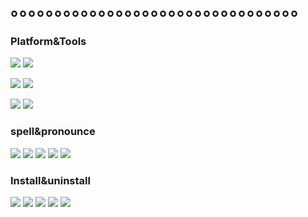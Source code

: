 # 。。。。。。。。。。。。。。。。。。。。。。。。。。。。。。。。。
### Platform&Tools
[![](https://img.shields.io/badge/Windows-10-blue?style=flat-square&logo=windows&logoColor=ffffff)](https://www.microsoft.com/windows/get-windows-10)
[![](https://img.shields.io/badge/Mi-9A-orange?style=flat-square&logo=xiaomi&logoColor=ffffff)](https://www.mi.com/)

[![](https://img.shields.io/badge/Ubuntu-20.04%20LTS-red?style=flat-square&logo=ubuntu&logoColor=ffffff)](https://ubuntu.com/)
[![](https://img.shields.io/badge/Windows%20Server-2012-1234c4?style=flat-square&logo=windows&logoColor=ffffff)](https://www.microsoft.com/windows-server)

[![](https://img.shields.io/badge/IDE-Visual%20Studio%20Code-blue?style=flat-square&logo=visual-studio-code&logoColor=ffffff)](https://code.visualstudio.com/)
[![](https://img.shields.io/badge/IDE-VisualStudio-purple?style=flat-square&logo=visualstudio&logoColor=ffffff)](https://visualstudio.microsoft.com/vs/)
### spell&pronounce
[![](https://img.shields.io/badge/-C++-pink?style=flat-square&logo=Cplusplus&logoColor=white)]()
[![](https://img.shields.io/badge/-HTML-orange?style=flat-square&logo=html5&logoColor=white)]()
[![](https://img.shields.io/badge/-CSS-blue?style=flat-square&logo=css3&logoColor=white)]()
[![](https://img.shields.io/badge/-JavaScript-yellow?style=flat-square&logo=javascript&logoColor=white)]()
[![](https://img.shields.io/badge/-PHP-purple?style=flat-square&logo=php&logoColor=ffffff)]()
### Install&uninstall
[![](https://img.shields.io/badge/-Microsoft%20IIS-blue?style=flat-square&logo=microsoft&logoColor=ffffff)]()
[![](https://img.shields.io/badge/-Xshell-red?style=flat-square&logoColor=white)]()
[![](https://img.shields.io/badge/-Android%20Studio-grey?style=flat-square&logo=androidstudio&logoColor=white)]()
[![](https://img.shields.io/badge/-C4D-black?style=flat-square&logo=Cinema%204D&logoColor=ffffff)]()
[![](https://img.shields.io/badge/-Unity-black?style=flat-square&logo=unity&logoColor=white)]()
